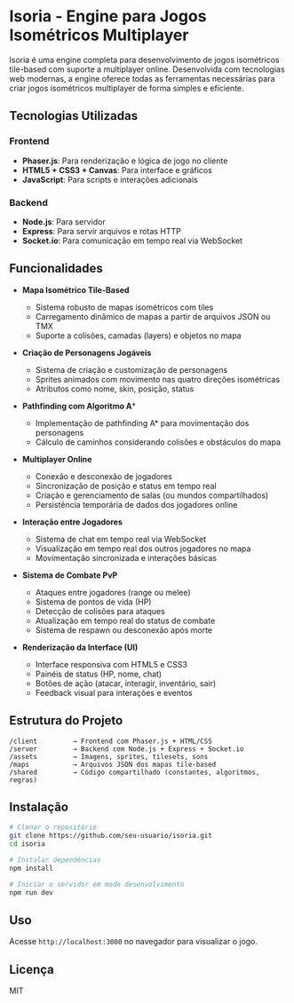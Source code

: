 # Isoria - Engine para Jogos Isométricos Multiplayer

Isoria é uma engine completa para desenvolvimento de jogos isométricos tile-based com suporte a multiplayer online. Desenvolvida com tecnologias web modernas, a engine oferece todas as ferramentas necessárias para criar jogos isométricos multiplayer de forma simples e eficiente.

## Tecnologias Utilizadas

### Frontend
- **Phaser.js**: Para renderização e lógica de jogo no cliente
- **HTML5 + CSS3 + Canvas**: Para interface e gráficos
- **JavaScript**: Para scripts e interações adicionais

### Backend
- **Node.js**: Para servidor
- **Express**: Para servir arquivos e rotas HTTP
- **Socket.io**: Para comunicação em tempo real via WebSocket

## Funcionalidades

- **Mapa Isométrico Tile-Based**
  - Sistema robusto de mapas isométricos com tiles
  - Carregamento dinâmico de mapas a partir de arquivos JSON ou TMX
  - Suporte a colisões, camadas (layers) e objetos no mapa

- **Criação de Personagens Jogáveis**
  - Sistema de criação e customização de personagens
  - Sprites animados com movimento nas quatro direções isométricas
  - Atributos como nome, skin, posição, status

- **Pathfinding com Algoritmo A***
  - Implementação de pathfinding A* para movimentação dos personagens
  - Cálculo de caminhos considerando colisões e obstáculos do mapa

- **Multiplayer Online**
  - Conexão e desconexão de jogadores
  - Sincronização de posição e status em tempo real
  - Criação e gerenciamento de salas (ou mundos compartilhados)
  - Persistência temporária de dados dos jogadores online

- **Interação entre Jogadores**
  - Sistema de chat em tempo real via WebSocket
  - Visualização em tempo real dos outros jogadores no mapa
  - Movimentação sincronizada e interações básicas

- **Sistema de Combate PvP**
  - Ataques entre jogadores (range ou melee)
  - Sistema de pontos de vida (HP)
  - Detecção de colisões para ataques
  - Atualização em tempo real do status de combate
  - Sistema de respawn ou desconexão após morte

- **Renderização da Interface (UI)**
  - Interface responsiva com HTML5 e CSS3
  - Painéis de status (HP, nome, chat)
  - Botões de ação (atacar, interagir, inventário, sair)
  - Feedback visual para interações e eventos

## Estrutura do Projeto

```
/client         → Frontend com Phaser.js + HTML/CSS
/server         → Backend com Node.js + Express + Socket.io
/assets         → Imagens, sprites, tilesets, sons
/maps           → Arquivos JSON dos mapas tile-based
/shared         → Código compartilhado (constantes, algoritmos, regras)
```

## Instalação

```bash
# Clonar o repositório
git clone https://github.com/seu-usuario/isoria.git
cd isoria

# Instalar dependências
npm install

# Iniciar o servidor em modo desenvolvimento
npm run dev
```

## Uso

Acesse `http://localhost:3000` no navegador para visualizar o jogo.

## Licença

MIT